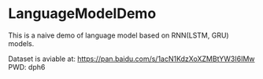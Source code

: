 # LanguageModelDemo
This is a naive demo of language model based on RNN(LSTM, GRU) models.

Dataset is aviable at: https://pan.baidu.com/s/1acN1KdzXoXZMBtYW3I6IMw
PWD: dph6

